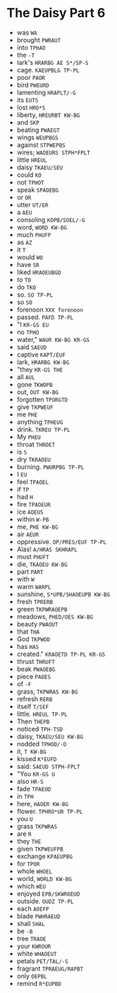 # The Daisy Part 6

* was `WA`
* brought `PWRAUT`
* into `TPHAO`
* the `-T`
* lark's `HRARBG AE S*/SP-S`
* cage. `KAEUPBLG TP-PL`
* poor `PAOR`
* bird `PWEURD`
* lamenting `HRAPLT/-G`
* its `EUTS`
* lost `HRO*S`
* liberty, `HREURBT KW-BG`
* and `SKP`
* beating `PWAEGT`
* wings `WEUPBGS`
* against `STPWEPBS`
* wires; `WAOEURS STPH*FPLT`
* little `HREUL`
* daisy `TKAEU/SEU`
* could `KO`
* not `TPHOT`
* speak `SPAOEBG`
* or `OR`
* utter `UT/ER`
* a `AEU`
* consoling `KOPB/SOEL/-G`
* word, `WORD KW-BG`
* much `PHUFP`
* as `AZ`
* it `T`
* would `WO`
* have `SR`
* liked `HRAOEUBGD`
* to `TO`
* do `TKO`
* so. `SO TP-PL`
* so `SO`
* forenoon `XXX forenoon`
* passed. `PAFD TP-PL`
* "I `KR-GS EU`
* no `TPHO`
* water," `WAUR KW-BG KR-GS`
* said `SAEUD`
* captive `KAPT/EUF`
* lark, `HRARBG KW-BG`
* "they `KR-GS THE`
* all `AUL`
* gone `TKWOPB`
* out, `OUT KW-BG`
* forgotten `TPORGTD`
* give `TKPWEUF`
* me `PHE`
* anything `TPHEUG`
* drink. `TKREU TP-PL`
* My `PHEU`
* throat `THROET`
* is `S`
* dry `TKRAOEU`
* burning. `PWURPBG TP-PL`
* I `EU`
* feel `TPAOEL`
* if `TP`
* had `H`
* fire `TPAOEUR`
* ice `AOEUS`
* within `W-PB`
* me, `PHE KW-BG`
* air `AEUR`
* oppressive. `OP/PRES/EUF TP-PL`
* Alas! `A/HRAS SKHRAPL`
* must `PHUFT`
* die, `TKAOEU KW-BG`
* part `PART`
* with `W`
* warm `WARPL`
* sunshine, `S*UPB/SHAOEUPB KW-BG`
* fresh `TPRERB`
* green `TKPWRAOEPB`
* meadows, `PHED/OES KW-BG`
* beauty `PWAOUT`
* that `THA`
* God `TKPWOD`
* has `HAS`
* created." `KRAOETD TP-PL KR-GS`
* thrust `THRUFT`
* beak `PWAOEBG`
* piece `PAOES`
* of `-F`
* grass, `TKPWRAS KW-BG`
* refresh `RERB`
* itself `T/SEF`
* little. `HREUL TP-PL`
* Then `THEPB`
* noticed `TPH-TSD`
* daisy, `TKAEU/SEU KW-BG`
* nodded `TPHOD/-D`
* it, `T KW-BG`
* kissed `K*EUFD`
* said: `SAEUD STPH-FPLT`
* "You `KR-GS U`
* also `HR-S`
* fade `TPAEUD`
* in `TPH`
* here, `HAOER KW-BG`
* flower. `TPHRO*UR TP-PL`
* you `U`
* grass `TKPWRAS`
* are `R`
* they `THE`
* given `TKPWEUFPB`
* exchange `KPAEUPBG`
* for `TPOR`
* whole `WHOEL`
* world, `WORLD KW-BG`
* which `WEU`
* enjoyed `EPB/SKWROEUD`
* outside. `OUDZ TP-PL`
* each `AOEFP`
* blade `PWHRAEUD`
* shall `SHAL`
* be `-B`
* tree `TRAOE`
* your `KWROUR`
* white `WHAOEUT`
* petals `PET/TAL/-S`
* fragrant `TPRAEUG/RAPBT`
* only `OEPBL`
* remind `R*EUPBD`
